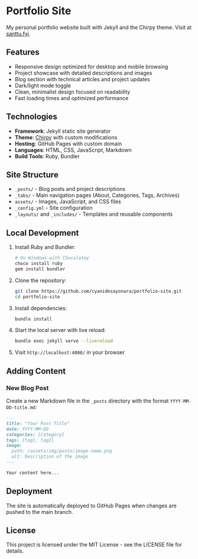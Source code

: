 # Portfolio Site

My personal portfolio website built with Jekyll and the Chirpy theme. Visit at [santtu.fyi](https://santtu.fyi/).

## Features

- Responsive design optimized for desktop and mobile browsing
- Project showcase with detailed descriptions and images
- Blog section with technical articles and project updates
- Dark/light mode toggle
- Clean, minimalist design focused on readability
- Fast loading times and optimized performance

## Technologies

- **Framework**: Jekyll static site generator
- **Theme**: [Chirpy](https://github.com/cotes2020/jekyll-theme-chirpy) with custom modifications
- **Hosting**: GitHub Pages with custom domain
- **Languages**: HTML, CSS, JavaScript, Markdown
- **Build Tools**: Ruby, Bundler

## Site Structure

- `_posts/` - Blog posts and project descriptions
- `_tabs/` - Main navigation pages (About, Categories, Tags, Archives)
- `assets/` - Images, JavaScript, and CSS files
- `_config.yml` - Site configuration
- `_layouts/` and `_includes/` - Templates and reusable components

## Local Development

1. Install Ruby and Bundler:
   ```bash
   # On Windows with Chocolatey
   choco install ruby
   gem install bundler
   ```

2. Clone the repository:
   ```bash
   git clone https://github.com/cyanidesayonara/portfolio-site.git
   cd portfolio-site
   ```

3. Install dependencies:
   ```bash
   bundle install
   ```

4. Start the local server with live reload:
   ```bash
   bundle exec jekyll serve --livereload
   ```

5. Visit `http://localhost:4000/` in your browser

## Adding Content

### New Blog Post

Create a new Markdown file in the `_posts` directory with the format `YYYY-MM-DD-title.md`:

```markdown
---
title: "Your Post Title"
date: YYYY-MM-DD
categories: [Category]
tags: [tag1, tag2]
image:
  path: /assets/img/posts/image-name.png
  alt: Description of the image
---

Your content here...
```

## Deployment

The site is automatically deployed to GitHub Pages when changes are pushed to the main branch.

## License

This project is licensed under the MIT License - see the LICENSE file for details.
